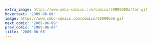 ```yaml
---
extra_image: https://www.smbc-comics.com/comics/20090608after.gif
hovertext: '2009-06-08'
image: https://www.smbc-comics.com/comics/20090608.gif
next_comic: '2009-06-09'
prev_comic: '2009-06-07'
title: '2009-06-08'
---
```


